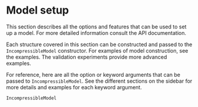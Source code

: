 # Model setup

This section describes all the options and features that can be used to set up a model. For more detailed information
consult the API documentation.

Each structure covered in this section can be constructed and passed to the `IncompressibleModel` constructor. For
examples of model construction, see the examples. The validation experiments provide more advanced examples.

For reference, here are all the option or keyword arguments that can be passed to `IncompressibleModel`. See the
different sections on the sidebar for more details and examples for each keyword argument.

```@docs
IncompressibleModel
```
